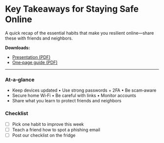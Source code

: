 
# Key Takeaways for Staying Safe Online

A quick recap of the essential habits that make you resilient online—share these with friends and neighbors.

**Downloads:**  
- [Presentation (PDF)](../downloads/key-takeaways-for-staying-safe-online-presentation.pdf)  
- [One‑page guide (PDF)](../downloads/key-takeaways-for-staying-safe-online-guide.pdf)

---

### At‑a‑glance

- Keep devices updated • Use strong passwords + 2FA • Be scam‑aware
- Secure home Wi‑Fi • Be careful with links • Monitor accounts
- Share what you learn to protect friends and neighbors

### Checklist

- [ ] Pick one habit to improve this week
- [ ] Teach a friend how to spot a phishing email
- [ ] Post our checklist on the fridge
